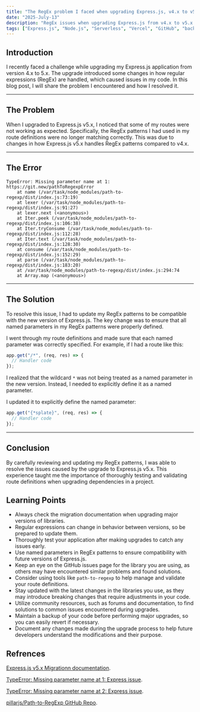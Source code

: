 ```yaml
---
title: "The RegEx problem I faced when upgrading Express.js, v4.x to v5.x"
date: "2025-July-13"
description: "RegEx issues when upgrading Express.js from v4.x to v5.x and how I solved them."
tags: ["Express.js", "Node.js", "Serverless", "Vercel", "GitHub", "backend", "JavaScript", "web development", "server side development"]
---
```


## Introduction

I recently faced a challenge while upgrading my Express.js application from version 4.x to 5.x. The upgrade introduced some changes in how regular expressions (RegEx) are handled, which caused issues in my code. In this blog post, I will share the problem I encountered and how I resolved it.

---

## The Problem

When I upgraded to Express.js v5.x, I noticed that some of my routes were not working as expected. Specifically, the RegEx patterns I had used in my route definitions were no longer matching correctly. This was due to changes in how Express.js v5.x handles RegEx patterns compared to v4.x.

---

## The Error

```text
TypeError: Missing parameter name at 1: https://git.new/pathToRegexpError
    at name (/var/task/node_modules/path-to-regexp/dist/index.js:73:19)
    at lexer (/var/task/node_modules/path-to-regexp/dist/index.js:91:27)
    at lexer.next (<anonymous>)
    at Iter.peek (/var/task/node_modules/path-to-regexp/dist/index.js:106:38)
    at Iter.tryConsume (/var/task/node_modules/path-to-regexp/dist/index.js:112:28)
    at Iter.text (/var/task/node_modules/path-to-regexp/dist/index.js:128:30)
    at consume (/var/task/node_modules/path-to-regexp/dist/index.js:152:29)
    at parse (/var/task/node_modules/path-to-regexp/dist/index.js:183:20)
    at /var/task/node_modules/path-to-regexp/dist/index.js:294:74
    at Array.map (<anonymous>)
```

---

## The Solution

To resolve this issue, I had to update my RegEx patterns to be compatible with the new version of Express.js. The key change was to ensure that all named parameters in my RegEx patterns were properly defined.

I went through my route definitions and made sure that each named parameter was correctly specified. For example, if I had a route like this:

```javascript
app.get("/*", (req, res) => {
  // Handler code
});
```

I realized that the wildcard `*` was not being treated as a named parameter in the new version. Instead, I needed to explicitly define it as a named parameter.

I updated it to explicitly define the named parameter:

```javascript
app.get("{*splate}", (req, res) => {
  // Handler code
});
```

---

## Conclusion

By carefully reviewing and updating my RegEx patterns, I was able to resolve the issues caused by the upgrade to Express.js v5.x. This experience taught me the importance of thoroughly testing and validating route definitions when upgrading dependencies in a project.

## Learning Points

- Always check the migration documentation when upgrading major versions of libraries.
- Regular expressions can change in behavior between versions, so be prepared to update them.
- Thoroughly test your application after making upgrades to catch any issues early.
- Use named parameters in RegEx patterns to ensure compatibility with future versions of Express.js.
- Keep an eye on the GitHub issues page for the library you are using, as others may have encountered similar problems and found solutions.
- Consider using tools like `path-to-regexp` to help manage and validate your route definitions.
- Stay updated with the latest changes in the libraries you use, as they may introduce breaking changes that require adjustments in your code.
- Utilize community resources, such as forums and documentation, to find solutions to common issues encountered during upgrades.
- Maintain a backup of your code before performing major upgrades, so you can easily revert if necessary.
- Document any changes made during the upgrade process to help future developers understand the modifications and their purpose.

## Refrences

[Express.js v5.x Migrationn documentation](https://expressjs.com/en/guide/migrating-5.html).

[TypeError: Missing parameter name at 1: Express issue](https://github.com/expressjs/express/issues/5936).

[TypeError: Missing parameter name at 2: Express issue](https://github.com/expressjs/express/issues/6428).

[pillarjs/Path-to-RegExp GitHub Repo](https://git.new/pathToRegexpError).
